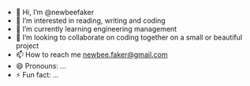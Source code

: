 - 👋 Hi, I’m @newbeefaker
- 👀 I’m interested in reading, writing and coding
- 🌱 I’m currently learning engineering management
- 💞️ I’m looking to collaborate on coding together on a small or beautiful project
- 📫 How to reach me newbee.faker@gmail.com
- 😄 Pronouns: ...
- ⚡ Fun fact: ...

<!---
newbeefaker/newbeefaker is a ✨ special ✨ repository because its `README.md` (this file) appears on your GitHub profile.
You can click the Preview link to take a look at your changes.
--->
